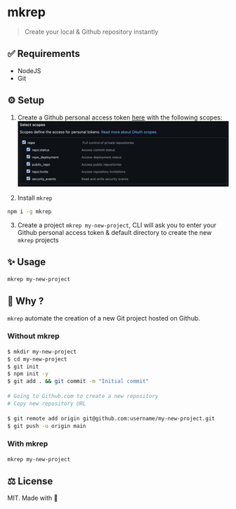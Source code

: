 # mkrep

> Create your local & Github repository instantly

## ✅ Requirements

- NodeJS
- Git

## ⚙️ Setup

1. Create a Github personal access token [here](https://github.com/settings/tokens) with the following scopes: <img src=".github/token-scopes.png" />

2. Install `mkrep`

```sh
npm i -g mkrep
```

3. Create a project `mkrep my-new-project`, CLI will ask you to enter your Github personal access token & default directory to create the new `mkrep` projects

## ✨ Usage

```sh
mkrep my-new-project
```

## 🤔 Why ?

`mkrep` automate the creation of a new Git project hosted on Github.

### Without mkrep

```sh
$ mkdir my-new-project
$ cd my-new-project
$ git init
$ npm init -y
$ git add . && git commit -m "Initial commit"

# Going to Github.com to create a new repository
# Copy new repository URL

$ git remote add origin git@github.com:username/my-new-project.git
$ git push -u origin main
```

### With mkrep

```sh
mkrep my-new-project
```

## ⚖️ License

MIT. Made with 💖
